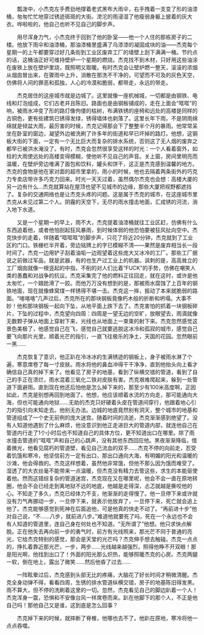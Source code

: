 &emsp;&emsp;瓢泼中，小杰克左手费劲地撑着老式黑布大雨伞，右手拽着一支变了形的油漆桶，匆匆忙忙地穿过锈迹斑斑的大街。滂沱的雨浸湿了他瘦弱身躯上披着的灰大衣。哗啦啦的，他自己也听不见自己的脚步声。</p>
 <p>&emsp;&emsp;用尽浑身力气，小杰克终于回到了他的卧室——他一个人住的那栋房子的二楼。他放下雨伞和油漆桶，那油漆桶里盛满了乌漆漆的凝固成块的油——杰克每个星期一的上午都要穿过好几条街到工业区废弃工厂的墙壁上刮下满满一桶。节约点的话，这桶油正好可维持壁炉一个星期的燃烧。杰克找不到木材，只好用这些油涂在废铁上放在壁炉里烧，既照明又取暖。有时杰克会让壁炉燃一整天，滚滚的浓烟从烟囱冒出来，在骤雨中上升，消散在那洗不干净的，可望而不可及的灰色天空，仿佛将人间的罪恶和孤独，人心的冷漠和脆弱，都带走，永远的带走。

&emsp;&emsp;杰克居住的这座城市就是边城了。这里就像一座机械城，一切都是由钢铁、电线和灯泡组成，它们古老并且陈旧。路面也是由钢板铺成的，走在上面会“哐哐”的响，被雨水冲变了形的路灯像佝偻的枯树，布满铁锈的座椅和远处的高楼是同样的古铜色，更有些建筑已锈得发绿，锈得墙体也剥落了。这里长年下雨，不是阴雨绵绵就是倾盆大雨，最厉害的时候，杰克记得那会下了整整半个月的暴雨。他常常呆坐在卧室的窗边，凝望外边被洗刷了许多年的街道和早已坏掉的路灯。他想，这钢板大街的下面，一定有一个无比巨大而复杂的排水系统，否则这了无人烟的废弃之都早已被洪水淹没了。有时，杰克会忽然很享受这样的时光：一个人看着窗外，如柱的大雨使远处的高楼变得模糊，使他听不见自己的声音。关上窗，房间里明亮而温暖，在壁炉旁边堆满了面包和饮料，罐头和饼干，这正是杰克感到温馨的地方。杰克的食物是他在家对面的超市里拿的，雨小的时候，他也去隔着两条街外的巧克力专卖店带许多巧克力回来。时光一天天过着，虽然偶尔杰克也会想：高楼大厦的另一边有什么...杰克就算站在屋顶也望不见城市的边缘，那些大厦把视野都遮挡了。复杂的交通网络也是让杰克头疼的问题。这是属于杰克的城市，在这座城市里杰克从未见过第二个人。阴霾的天空下，无尽的雨水撞击地面，汇成锈的河流，淌入地下水道。

&emsp;&emsp;又是一个星期一的早上，雨不大，杰克提着油漆桶就往工业区赶，仿佛有什么东西追着他，或者他怕刮起狂风暴雨，到时候体弱的他恐怕要被狂风扯向空中。杰克快步的走着，伴随着“哐哐哐”的脚步声，只花了将近20分钟，杰克就到了工业区的门口。铁栅栏半开着，旁边铭牌上的字已模糊不清——果然是废弃相当长一段时间了。杰克一边用铲子刮着油垢一边观望着这些庞大又冰冷的工厂。那些工厂据说之前做过军品，就是武器，有的也生产过工业上的机器。讽刺的是，高高耸立的工厂烟囱就像一根竖起的中指，不削的对人们比着“FUCK”的手势，仿佛在嘲笑人类的愚蠢和对战争的抗议。杰克采集完了他的燃料正往回走，就在这时，或许是他太匆忙，一个踉跄滑了一跤。而他万万没有想到的是，那被雨水腐蚀了上百年的钢铁地面，现在就像蜂窝煤一样锈得不堪一击。杰克这一摔，振动了本来就脆弱的路面。“喀喀喀”几声过后，杰克所在的那块钢板竟像朽木般的折断和坍塌。大事不妙！他和那块钢板一起向下坠，从地平面上跌下去了。杰克害怕的抓着一块钢板碎片，下坠的过程中，杰克望向四周：四周是一望无边的空旷，放眼望去，雨滴就像无数颗子弹从地面上穿射下来，光线也从地面上一束束的射下来。杰克忽然感觉这景色美极了，他感觉自己在飞，感觉自己就要逃脱这冰冷和孤寂的城市，感觉自己要飞向那片光里，顺着光芒的指引，一直飞往极乐的净土，天国的花园。忽然眼前一黑……

&emsp;&emsp;杰克恢复了意识，他正趴在冷冰冰的生满锈迹的钢板上，身子被雨水淋了个遍，寒意席卷了每一寸皮肤。雨水将他的鼻血冲得干干净净，直到他抬头向上看才确信自己真的掉下来了。他看见了房子的地基，看到了纵横交错的管道，看到了自己的手正在溃烂，雨水混着三氧化二铁对皮肤有害。杰克艰难爬起来，躲到一处管道下面避雨。直到现在他还后怕他是怎么掉下来的，那至少有100米高度啊，正因如此，杰克是别想再回到地面了。他想，他应该顺着水流的方向走，那可能通向大海，但也可能通向地狱……无助的杰克只好硬着头皮在管道间穿行，他跟着地心引力的指引向未知走去。他别无办法。边城的地底竟然别有洞天，整个城市的地基和管道组成了一个史无前例的庞大迷宫。随着时间的流逝，杰克渐渐感到绝望了。没有人知道他遇到了什么麻烦，他没意识到他正走进巨大的管道内部，就连他自己在管道内行走了1个小时后也不知道自己的具体方位，更不知道出口在哪里。除了雨水撞击管道的“哐哐”声和自己的心跳声，没有其他东西回应他。黑夜渐渐降临，借着微光，他看见腐朽的管道壁，看见自己流血的双手……杰克不停的向前走，忍受着饥饿和寒冷，他坚信前方一定有出口，那出口通向大海，有明媚的阳光和温暖的沙滩，他会得救的。杰克这样想着，虽然他非常饿，但他不那么因为饿而难受了。湿透了的大衣丝毫不能带来一点温暖，但杰克没有精力去管这些，求生的本能驱使着他。然而这错综复杂的管道迷宫，杰克现在又在哪里呢，他会不会一直在原地转圈，他会不会已经走到离地狱不远的地底，他越是走得深，忐忑就越是撕咬他的心。不知走了多久，杰克已经体力不支，他渐渐的走得慢了。他一旦停下来或许就没有力气再挪动一步，一旦停下来，就表示他放弃了，一旦停下来，死亡就会追上他了。杰克能够感觉到死神在后面追他，可是他真的快走不动了。“再前进十步”他对自己说，“不……八步，就前进八步。”难道他就要死了吗，死在一个永远也不会有人知道的管道里，连自己身在何处也不知道。“无所谓了”他想。他只求快点解脱。正在他失去再向前一步的勇气时，前方有光线照来，那光芒不同于普通的亮光，它给杰克特别的感觉，那会是天堂的光芒吗？杰克伸手想去触碰。杰克一点点的，挣扎着靠近那光芒，一步，两步……光线越来越强烈，照得他睁不开双眼！那是阳光啊，他找到出口了！外面的阳光那么炽热，能够照暖杰克的心房。杰克两腿一软，倒在地上，露出了微笑……然后他昏了过去……

&emsp;&emsp;一阵眩晕过后，杰克感到头部无比的疼痛，大脑花了好长时间才稍微清醒。杰克全身动弹不得，看看四周，生锈的排水管道纵横交错，房子的地基陈旧得发黑。雨不算大，但不停的洗刷着这里的一切。忽然，杰克看见自己的脚边趴着一个人！杰克浑身一震，恐惧和不安像台风一样席卷而来。趴在他脚下的那个人，不正是他自己吗！那他自己又是谁，这到底是怎么回事？

&emsp;&emsp;杰克掉下来的时候，就摔断了脊椎，他哪也去不了。他趴在原地，寒冷将他一点点吞噬。 